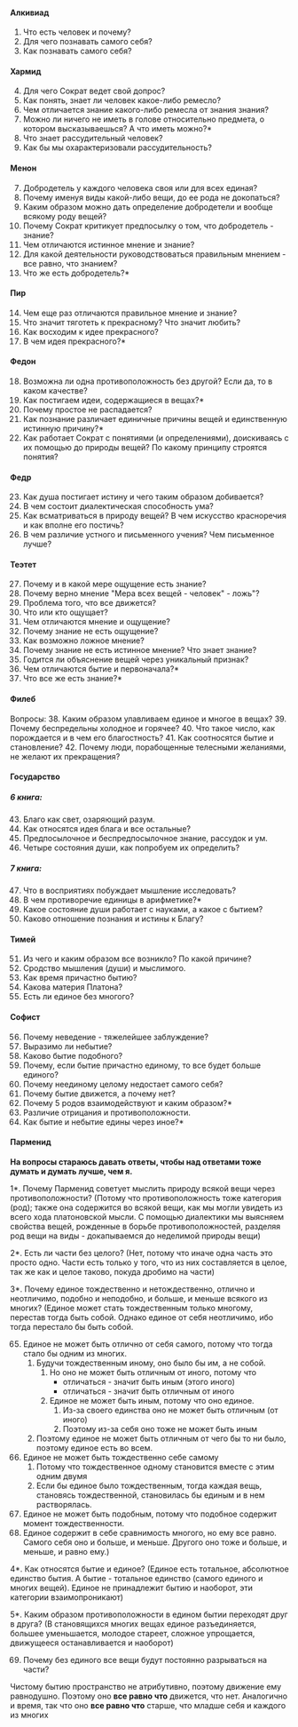 #### Алкивиад
1. Что есть человек и почему?
2. Для чего познавать самого себя?
3. Как познавать самого себя?
#### Хармид
4. Для чего Сократ ведет свой допрос?
5. Как понять, знает ли человек какое-либо ремесло?
6. Чем отличается знание какого-либо ремесла от знания знания?
7. Можно ли ничего не иметь в голове относительно предмета, о котором высказываешься? А что иметь можно?*
8. Что знает рассудительный человек?
9. Как бы мы охарактеризовали рассудительность?
#### Менон
7. Добродетель у каждого человека своя или для всех единая?
8. Почему именуя виды какой-либо вещи, до ее рода не докопаться?
9. Каким образом можно дать определение добродетели и вообще всякому роду вещей?
10. Почему Сократ критикует предпосылку о том, что добродетель - знание?
11. Чем отличаются истинное мнение и знание?
12. Для какой деятельности руководствоваться правильным мнением - все равно, что знанием?
13. Что же есть добродетель?*
#### Пир
14. Чем еще раз отличаются правильное мнение и знание?
15. Что значит тяготеть к прекрасному? Что значит любить?
16. Как восходим к идее прекрасного?
17. В чем идея прекрасного?*
#### Федон
18. Возможна ли одна противоположность без другой? Если да, то в каком качестве?
19. Как постигаем идеи, содержащиеся в вещах?*
20. Почему простое не распадается?
21. Как познание различает единичные причины вещей и единственную истинную причину?* 
22. Как работает Сократ с понятиями (и определениями), доискиваясь с их помощью до природы вещей? По какому принципу строятся понятия?
#### Федр
23. Как душа постигает истину и чего таким образом добивается?
24. В чем состоит диалектическая способность ума?
25. Как всматриваться в природу вещей? В чем искусство красноречия и как вполне его постичь?
26. В чем различие устного и письменного учения? Чем письменное лучше? 
#### Теэтет
27. Почему и в какой мере ощущение есть знание?
28. Почему верно мнение "Мера всех вещей - человек" - ложь"?
29. Проблема того, что все движется?
30. Что или кто ощущает?
31. Чем отличаются мнение и ощущение?
32. Почему знание не есть ощущение?
33. Как возможно ложное мнение?
34. Почему знание не есть истинное мнение? Что знает знание?
35. Годится ли объяснение вещей через уникальный признак?
36. Чем отличаются бытие и первоначала?*
37. Что все же есть знание?*
#### Филеб
Вопросы:
38. Каким образом улавливаем единое и многое в вещах?
39. Почему беспредельны холодное и горячее?
40. Что такое число, как порождается и в чем его благостность?
41. Как соотносятся бытие и становление?
42. Почему люди, порабощенные телесными желаниями, не желают их прекращения?
#### Государство
##### 6 книга:
43. Благо как свет, озаряющий разум.
44. Как относятся идея блага и все остальные? 
45. Предпосылочное и беспредпосылочное знание, рассудок и ум.
46. Четыре состояния души, как попробуем их определить?
##### 7 книга:
47. Что в восприятиях побуждает мышление исследовать?
48. В чем противоречие единицы в арифметике?* 
49. Какое состояние души работает с науками, а какое с бытием?
50. Каково отношение познания и истины к Благу?
#### Тимей
51. Из чего и каким образом все возникло? По какой причине?
52. Сродство мышления (души) и мыслимого.
53. Как время причастно бытию?
54. Какова материя Платона?
55. Есть ли единое без многого?
#### Софист
56. Почему неведение - тяжелейшее заблуждение?
57. Выразимо ли небытие?
58. Каково бытие подобного?
59. Почему, если бытие причастно единому, то все будет больше единого?
60. Почему неединому целому недостает самого себя?
61. Почему бытие движется, а почему нет?
62. Почему 5 родов взаимодействуют и каким образом?*
63. Различие отрицания и противоположности.
64. Как бытие и небытие едины через иное?*
#### Парменид
**На вопросы стараюсь давать ответы, чтобы над ответами тоже думать и думать лучше, чем я.**

1*. Почему Парменид советует мыслить природу всякой вещи через противоположности?
(Потому что противоположность тоже категория (род); также она содержится во всякой вещи, как мы могли увидеть из всего хода платоновской мысли. С помощью диалектики мы выясняем свойства вещей, рожденные в борьбе противоположностей, разделяя род вещи на виды - докапываемся до неделимой природы вещи)

2*. Есть ли части без целого? 
(Нет, потому что иначе одна часть это просто одно. Части есть только у того, что из них составляется в целое, так же как и целое таково, покуда дробимо на части)

3*. Почему единое тождественно и нетождественно, отлично и неотличимо, подобно и неподобно, и больше, и меньше всякого из многих? 
(Единое может стать тождественным только многому, перестав тогда быть собой. Однако единое от себя неотличимо, ибо тогда перестало бы быть собой. 

65. Единое не может быть отлично от себя самого, потому что тогда стало бы одним из многих. 
	1. Будучи тождественным иному, оно было бы им, а не собой. 
		1. Но оно не может быть отличным от иного, потому что 
			- отличаться - значит быть иным (этого иного)
			- отличаться - значит быть отличным от иного
		2. Единое не может быть иным, потому что оно единое. 
			1. Из-за своего единства оно не может быть отличным (от иного)
			2. Поэтому из-за себя оно тоже не может быть иным
	2. Поэтому единое не может быть отличным от чего бы то ни было, поэтому единое есть во всем.
66. Единое не может быть тождественно себе самому
	1. Потому что тождественное одному становится вместе с этим одним двумя
	2. Если бы единое было тождественным, тогда каждая вещь, становясь тождественной, становилась бы единым и в нем растворялась. 
67. Единое не может быть подобным, потому что подобное содержит момент тождественности.
68. Единое содержит в себе сравнимость многого, но ему все равно. Самого себя оно и больше, и меньше. Другого оно тоже и больше, и меньше, и равно ему.)

4*. Как относятся бытие и единое?
(Единое есть тотальное, абсолютное единство бытия. А бытие - тотальное единство (самого единого и многих вещей). Единое не принадлежит бытию и наоборот, эти категории взаимопроникают)

5*. Каким образом противоположности в едином бытии переходят друг в друга?
(В становящихся многих вещах единое разъединяется, большее уменьшается, молодое стареет, сложное упрощается, движущееся останавливается и наоборот)

69. Почему без единого все вещи будут постоянно разрываться на части?

Чистому бытию пространство не атрибутивно, поэтому движение ему равнодушно. Поэтому оно **все равно что** движется, что нет. Аналогично и время, так что оно **все равно что** старше, что младше себя и каждого из многих